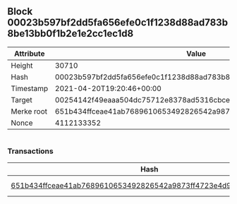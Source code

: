 ## Block 00023b597bf2dd5fa656efe0c1f1238d88ad783b8be13bb0f1b2e1e2cc1ec1d8

Attribute | Value
--- | ---
Height | 30710
Hash | 00023b597bf2dd5fa656efe0c1f1238d88ad783b8be13bb0f1b2e1e2cc1ec1d8
Timestamp | 2021-04-20T19:20:46+00:00
Target | 00254142f49eaaa504dc75712e8378ad5316cbcead634704b3734b6271167cc4
Merke root | 651b434ffceae41ab7689610653492826542a9873ff4723e4d9fb6e154712247
Nonce | 4112133352

```

```

### Transactions

Hash | Amount
--- | ---
[651b434ffceae41ab7689610653492826542a9873ff4723e4d9fb6e154712247](651b434ffceae41ab7689610653492826542a9873ff4723e4d9fb6e154712247.md) | 10.00000000 SKEPTI 

